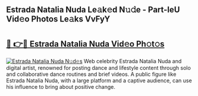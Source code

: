 ## Estrada Natalia Nuda Le𝚊k𝚎d N𝚞𝚍e - Part-IeU Vid𝚎o Photos Le𝚊ks VvFyY

# <h2><a href="http://fbf0ccj.evod.top/?m=Estrada+Natalia+Nuda">🔗 👉🔴 Estrada Natalia Nuda Vid𝚎o Ph𝚘t𝚘s</a></h2>

[![Estrada Natalia Nuda N𝚞d𝚎s](https://i.imgur.com/8V9OHl7.gif)](http://fbf0ccj.evod.top/?m=Estrada+Natalia+Nuda)
Web celebrity Estrada Natalia Nuda and digital artist, renowned for posting dance and lifestyle content through solo and collaborative dance routines and brief videos. A public figure like Estrada Natalia Nuda, with a large platform and a captive audience, can use his influence to bring about positive change. 
